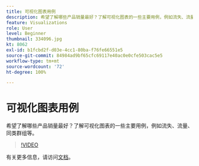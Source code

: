 ```yaml
---
title: 可视化图表用例
description: 希望了解哪些产品销量最好？了解可视化图表的一些主要用例，例如流失、流量、同类群组等。
feature: Visualizations
role: User
level: Beginner
thumbnail: 334096.jpg
kt: 8062
exl-id: b1fcbd2f-d03e-4cc1-80ba-f76fe66551e5
source-git-commit: 84984ad9bf65cfc69117e40ac0e0cfe503cac5e5
workflow-type: tm+mt
source-wordcount: '72'
ht-degree: 100%

---
```


# 可视化图表用例

希望了解哪些产品销量最好？了解可视化图表的一些主要用例，例如流失、流量、同类群组等。

>[!VIDEO](https://video.tv.adobe.com/v/334096/?quality=12&learn=on)

有关更多信息，请访问[文档](https://experienceleague.adobe.com/docs/data-workbench/using/dashboard/visualizations/visualization-types/c-visualization-types.html?lang=zh-Hans)。
